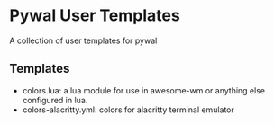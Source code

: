 # Pywal User Templates
A collection of user templates for pywal

## Templates

- colors.lua: a lua module for use in awesome-wm or anything else configured in lua.
- colors-alacritty.yml: colors for alacritty terminal emulator
